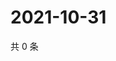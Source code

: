 # 2021-10-31

共 0 条

<!-- BEGIN WEIBO -->
<!-- 最后更新时间 Sun Oct 31 2021 16:16:39 GMT+0800 (China Standard Time) -->

<!-- END WEIBO -->
